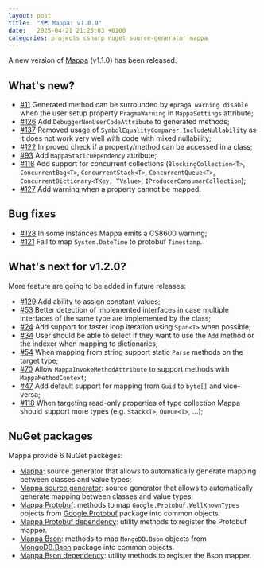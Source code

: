 ```yaml
---
layout: post
title:  "🗺️ Mappa: v1.0.0"
date:   2025-04-21 21:25:03 +0100
categories: projects csharp nuget source-generator mappa
---
```

A new version of [Mappa](https://github.com/sanelli/Mappa) (v1.1.0) has been released.

## What's new?
* [#11](https://github.com/sanelli/Mappa/issues/11) Generated method can be surrounded by `#praga warning disable` when the user setup property `PragmaWarning` in `MappaSettings` attribute;
* [#126](https://github.com/sanelli/Mappa/issues/126) Add `DebuggerNonUserCodeAttribute` to generated methods;
* [#137](https://github.com/sanelli/Mappa/issues/137) Removed usage of `SymbolEqualityComparer.IncludeNullability` as it does not work very well with code with mixed nullability;
* [#122](https://github.com/sanelli/Mappa/issues/122) Improved check if a property/method can be accessed in a class;
* [#93](https://github.com/sanelli/Mappa/issues/93) Add `MappaStaticDependency` attribute;
* [#118](https://github.com/sanelli/Mappa/issues/118) Add support for concurrent collections (`BlockingCollection<T>`, `ConcurrentBag<T>`,  `ConcurrentStack<T>`, `ConcurrentQueue<T>`, `ConcurrentDictionary<TKey, TValue>`, `IProducerConsumerCollection`);
* [#127](https://github.com/sanelli/Mappa/issues/127) Add warning when a property cannot be mapped.

## Bug fixes
* [#128](https://github.com/sanelli/Mappa/issues/118) In some instances Mappa emits a CS8600 warning;
* [#121](https://github.com/sanelli/Mappa/issues/121) Fail to map `System.DateTime` to protobuf `Timestamp`.

## What's next for v1.2.0?
More feature are going to be added in future releases:
* [#129](https://github.com/sanelli/Mappa/issues/129) Add ability to assign constant values;
* [#53](https://github.com/sanelli/Mappa/issues/53) Better detection of implemented interfaces in case multiple interfaces of the same type are implemented by the class;
* [#24](https://github.com/sanelli/Mappa/issues/24) Add support for faster loop iteration using `Span<T>` when possible;
* [#34](https://github.com/sanelli/Mappa/issues/34) User should be able to select if they want to use the `Add` method or the indexer when mapping to dictionaries;
* [#54](https://github.com/sanelli/Mappa/issues/54) When mapping from string support static `Parse` methods on the target type;
* [#70](https://github.com/sanelli/Mappa/issues/70) Allow `MappaInvokeMethodAttribute` to support methods with `MappaMethodContext`;
* [#47](https://github.com/sanelli/Mappa/issues/47) Add default support for mapping from `Guid` to `byte[]` and vice-versa;
* [#118](https://github.com/sanelli/Mappa/issues/110) When targeting read-only properties of type collection Mappa should support more types (e.g. `Stack<T>`, `Queue<T>`, ...);

## NuGet packages
Mappa provide 6 NuGet packeges:
* [Mappa](https://www.nuget.org/packages/Mappa/): source generator that allows to automatically generate mapping between classes and value types;
* [Mappa source generator](https://www.nuget.org/packages/Mappa.Generator/): source generator that allows to automatically generate mapping between classes and value types;
* [Mappa Protobuf](https://www.nuget.org/packages/Mappa.Dependency.Protobuf/): methods to map `Google.Protobuf.WellKnownTypes` objects from [Google.Protobuf](https://www.nuget.org/packages/Google.Protobuf) package into common objects.
* [Mappa Protobuf dependency](https://www.nuget.org/packages/Mappa.Dependency.Protobuf.DependencyInjection/): utility methods to register the Protobuf mapper.
* [Mappa Bson](https://www.nuget.org/packages/Mappa.Dependency.Bson/): methods to map `MongoDB.Bson` objects from [MongoDB.Bson](https://www.nuget.org/packages/MongoDB.Bson) package into common objects.
* [Mappa Bson dependency](https://www.nuget.org/packages/Mappa.Dependency.Bson.DependencyInjection/): utility methods to register the Bson mapper.